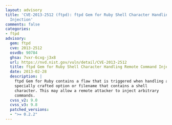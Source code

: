 ```yaml
---
layout: advisory
title: 'CVE-2013-2512 (ftpd): ftpd Gem for Ruby Shell Character Handling Remote Command
  Injection'
comments: false
categories:
- ftpd
advisory:
  gem: ftpd
  cve: 2013-2512
  osvdb: 90784
  ghsa: 7vxr-6cxg-j3x8
  url: https://nvd.nist.gov/vuln/detail/CVE-2013-2512
  title: ftpd Gem for Ruby Shell Character Handling Remote Command Injection
  date: 2013-02-28
  description: |
    ftpd Gem for Ruby contains a flaw that is triggered when handling a
    specially crafted option or filename that contains a shell
    character. This may allow a remote attacker to inject arbitrary
    commands.
  cvss_v2: 9.0
  cvss_v3: 9.8
  patched_versions:
  - ">= 0.2.2"
---
```

